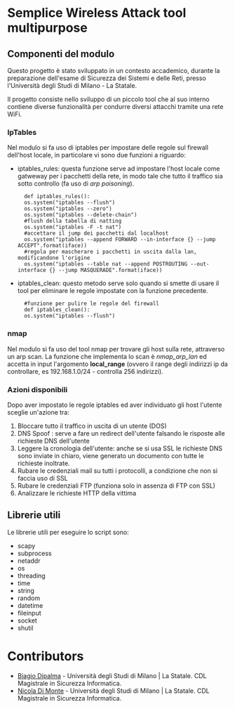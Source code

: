 # Semplice Wireless Attack tool multipurpose

## Componenti del modulo

Questo progetto è stato sviluppato in un contesto accademico, durante la preparazione dell'esame di Sicurezza dei Sistemi e delle Reti, presso l'Università degli Studi di Milano - La Statale.

Il progetto consiste nello sviluppo di un piccolo tool che al suo interno contiene diverse funzionalità per condurre diversi attacchi tramite una rete WiFi.

### IpTables
Nel modulo si fa uso di iptables per impostare delle regole sul firewall dell'host locale, in particolare vi sono due funzioni a riguardo:    
* iptables_rules: questa funzione serve ad impostare l'host locale come gatweway per i pacchetti della rete, in modo tale che tutto il traffico sia sotto controllo (fa uso di _arp poisoning_).

        def iptables_rules():
        os.system("iptables --flush")
        os.system("iptables --zero")
        os.system("iptables --delete-chain")
        #flush della tabella di natting
        os.system("iptables -F -t nat")
        #accettare il jump dei pacchetti dal localhost
        os.system("iptables --append FORWARD --in-interface {} --jump ACCEPT".format(iface))
        #regola per mascherare i pacchetti in uscita dalla lan, modificandone l'origine
        os.system("iptables --table nat --append POSTROUTING --out-interface {} --jump MASQUERADE".format(iface))
    
* iptables_clean: questo metodo serve solo quando si smette di usare il tool per eliminare le regole impostate con la funzione precedente.

        #funzione per pulire le regole del firewall 
        def iptables_clean():                      
        os.system("iptables --flush")	
   
### nmap

Nel modulo si fa uso del tool nmap per trovare gli host sulla rete, attraverso un arp scan. La funzione che implementa lo scan è _nmap_arp_lan_ ed accetta in input l'argomento **local_range** (ovvero il range degli indirizzi ip da controllare, es 192.168.1.0/24 - controlla 256 indirizzi).

### Azioni disponibili

Dopo aver impostato le regole iptables ed aver individuato gli host l'utente sceglie un'azione tra:
1. Bloccare tutto il traffico in uscita di un utente (DOS)
2. DNS Spoof : serve a fare un redirect dell'utente falsando le risposte alle richieste DNS dell'utente
3. Leggere la cronologia dell'utente: anche se si usa SSL le richieste DNS sono inviate in chiaro, viene generato un documento con tutte le richieste inoltrate.
4. Rubare le credenziali mail su tutti i protocolli, a condizione che non si faccia uso di SSL
5. Rubare le credenziali FTP (funziona solo in assenza di FTP con SSL)
6. Analizzare le richieste HTTP della vittima

## Librerie utili

Le librerie utili per eseguire lo script sono:
* scapy
* subprocess
* netaddr
* os
* threading
* time
* string
* random
* datetime
* fileinput
* socket
* shutil


# Contributors

* [Biagio Dipalma](https://www.linkedin.com/in/biagio-dipalma/) - Università degli Studi di Milano | La Statale. CDL Magistrale in Sicurezza Informatica.
* [Nicola Di Monte](https://www.linkedin.com/in/nicola-di-monte-050bb8199/) - Università degli Studi di Milano | La Statale. CDL Magistrale in Sicurezza Informatica.

